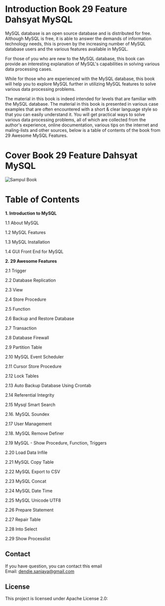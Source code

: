 # Introduction Book 29 Feature Dahsyat MySQL

MySQL database is an open source database and is distributed for free. Although MySQL is free, it is able to answer the demands of information technology needs, 
this is proven by the increasing number of MySQL database users and the various features available in MySQL.

For those of you who are new to the MySQL database, this book can provide an interesting explanation of MySQL's capabilities in solving various data processing cases. 

While for those who are experienced with the MySQL database, this book will help you to explore MySQL further in utilizing MySQL features to solve various data processing problems.

The material in this book is indeed intended for levels that are familiar with the MySQL database. 
The material in this book is presented in various case examples that are often encountered with a short & clear language style so that you can easily understand it. 
You will get practical ways to solve various data processing problems, all of which are collected from the author's experience, online documentation, 
various tips on the internet and maling-lists and other sources, below is a table of contents of the book from 29 Awesome MySQL Features.
</p>


# Cover Book 29 Feature Dahsyat MySQL

![Sampul Book ](https://blogger.googleusercontent.com/img/b/R29vZ2xl/AVvXsEjX7XivAwmBzes9VaeZdGWvLwWbac30tSxqHQ-rsKWoBmUeQ0ldfCa0MopocSl4D6dIrlSX1NMgFlK_Om1qrXqCHgtsnKpeHB0Lf0Iq5z9CfTbqbY1tT03FdQJbTq48ea_DX6hw_nJhEag/s200/IMG_8795.JPG)


# Table of Contents

**1. Introduction to MySQL**

1.1 About MySQL

1.2 MySQL Features

1.3 MySQL Installation

1.4 GUI Front End for MySQL

**2. 29 Awesome Features**
   
2.1 Trigger

2.2 Database Replication

2.3 View

2.4 Store Procedure

2.5 Function

2.6 Backup and Restore Database

2.7 Transaction

2.8 Database Firewall

2.9 Partition Table

2.10 MySQL Event Scheduler

2.11 Cursor Store Procedure

2.12 Lock Tables

2.13 Auto Backup Database Using Crontab

2.14 Referential Integrity

2.15 Mysql Smart Search

2.16. MySQL Soundex

2.17 User Management

2.18. MySQL Remove Definer 

2.19 MySQL - Show Procedure, Function, Triggers 

2.20 Load Data Infile 

2.21 MySQL Copy Table 

2.22 MySQL Export to CSV 

2.23 MySQL Concat 

2.24 MySQL Date Time 

2.25 MySQL Unicode UTF8 

2.26 Prepare Statement 

2.27 Repair Table 

2.28 Into Select 

2.29 Show Processlist

## Contact

If you have question, you can contact this email   
Email: dendie.sanjaya@gmail.com

## License

This project is licensed under Apache License 2.0:
